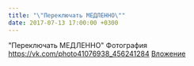 ```yaml
---
title: "\"Переключать МЕДЛЕННО\""
date: 2017-07-13 17:00:00 +0300
---
```


"Переключать МЕДЛЕННО"
Фотография
<a class="vk-attach" href="https://vk.com/photo41076938_456241284">https://vk.com/photo41076938_456241284</a>
<a class="vk-attach" href="https://vk.com/photo41076938_456241284">Вложение</a>
